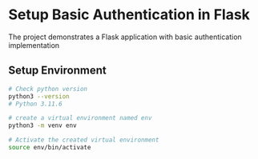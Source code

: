 # Setup Basic Authentication in Flask

The project demonstrates a Flask application with basic authentication implementation

## Setup Environment

```bash
# Check python version
python3 --version
# Python 3.11.6

# create a virtual environment named env
python3 -m venv env  

# Activate the created virtual environment
source env/bin/activate
```
